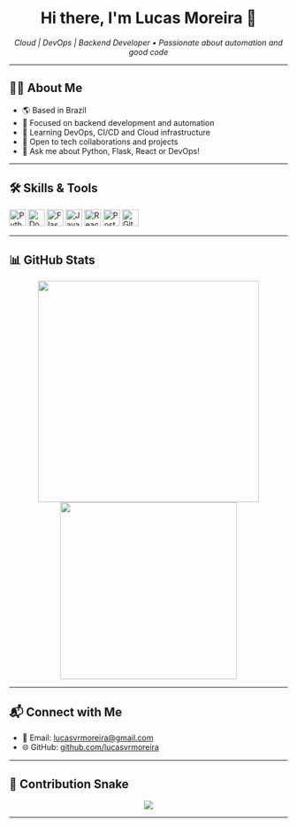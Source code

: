 <h1 align="center">Hi there, I'm Lucas Moreira 👋</h1>

<p align="center">
  <em>Cloud | DevOps | Backend Developer • Passionate about automation and good code</em>
</p>

---

## 👨‍💻 About Me

- 🌎 Based in Brazil
- 🧠 Focused on backend development and automation
- 🔧 Learning DevOps, CI/CD and Cloud infrastructure
- 🤝 Open to tech collaborations and projects
- 💬 Ask me about Python, Flask, React or DevOps!

---

## 🛠️ Skills & Tools

<p align="left">
  <img src="https://cdn.jsdelivr.net/gh/devicons/devicon/icons/python/python-original.svg" height="30" alt="Python"/>
  <img src="https://cdn.jsdelivr.net/gh/devicons/devicon/icons/docker/docker-original.svg" height="30" alt="Docker"/>
  <img src="https://cdn.jsdelivr.net/gh/devicons/devicon/icons/flask/flask-original.svg" height="30" alt="Flask"/>
  <img src="https://cdn.jsdelivr.net/gh/devicons/devicon/icons/javascript/javascript-original.svg" height="30" alt="JavaScript"/>
  <img src="https://cdn.jsdelivr.net/gh/devicons/devicon/icons/react/react-original.svg" height="30" alt="React"/>
  <img src="https://cdn.jsdelivr.net/gh/devicons/devicon/icons/postgresql/postgresql-original.svg" height="30" alt="PostgreSQL"/>
  <img src="https://cdn.jsdelivr.net/gh/devicons/devicon/icons/git/git-original.svg" height="30" alt="Git"/>
</p>

---

## 📊 GitHub Stats

<p align="center">
  <img src="https://github-readme-stats.vercel.app/api?username=lucasvrmoreira&show_icons=true&theme=tokyonight" width="400"/>
  <img src="https://github-readme-stats.vercel.app/api/top-langs/?username=lucasvrmoreira&layout=compact&theme=tokyonight" width="320"/>
</p>

---

## 📬 Connect with Me

- 📧 Email: [lucasvrmoreira@gmail.com](mailto:lucasvrmoreira@gmail.com)  
- 🌐 GitHub: [github.com/lucasvrmoreira](https://github.com/lucasvrmoreira)

---

## 🐍 Contribution Snake

<p align="center">
  <img src="https://raw.githubusercontent.com/lucasvrmoreira/lucasvrmoreira/output/github-contribution-grid-snake.svg" />
</p>

---

<!-- GitHub Action para a cobrinha -->
<!-- Ative isso no seu repositório depois de subir -->


